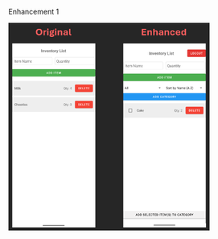Enhancement 1

<img src="https://github.com/MusabXD/musabxd.github.io/raw/Software-Engineering-and-Design/Enhancement%201.png" alt="Inventory App Screenshot" width="400">


